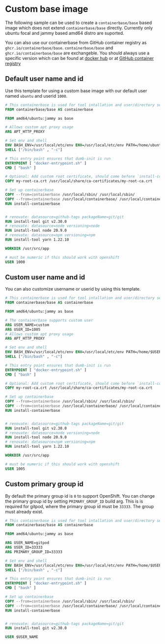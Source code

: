 # Custom base image

The following sample can be used to create a `containerbase/base` based image which does not extend `containerbase/base` directly.
Currently only ubuntu focal and jammy based amd64 distro are suported.

You can also use our containerbase from GitHub container registry as `ghcr.io/containerbase/base`.
`containerbase/base` and `ghcr.io/containerbase/base` are exchangeble.
You should always use a specific version which can be found at [docker hub](https://hub.docker.com/r/containerbase/base/tags) or at [GitHub container registry](ghcr.io/containerbase/base)

## Default user name and id

Use this template for using a custom base image with our default user named `ubuntu` and userid `1000`.

```dockerfile
# This containerbase is used for tool intallation and user/directory setup
FROM containerbase/base AS containerbase

FROM amd64/ubuntu:jammy as base

# Allows custom apt proxy usage
ARG APT_HTTP_PROXY

# Set env and shell
ENV BASH_ENV=/usr/local/etc/env ENV=/usr/local/etc/env PATH=/home/ubuntu/bin:$PATH
SHELL ["/bin/bash" , "-c"]

# This entry point ensures that dumb-init is run
ENTRYPOINT [ "docker-entrypoint.sh" ]
CMD [ "bash" ]

# Optional: Add custom root certificate, should come before `install-containerbase`
COPY my-root-ca.crt /usr/local/share/ca-certificates/my-root-ca.crt

# Set up containerbase
COPY --from=containerbase /usr/local/sbin/ /usr/local/sbin/
COPY --from=containerbase /usr/local/containerbase/ /usr/local/containerbase/
RUN install-containerbase


# renovate: datasource=github-tags packageName=git/git
RUN install-tool git v2.30.0
# renovate: datasource=node versioning=node
RUN install-tool node 20.9.0
# renovate: datasource=npm versioning=npm
RUN install-tool yarn 1.22.10

WORKDIR /usr/src/app

# must be numeric if this should work with openshift
USER 1000
```

## Custom user name and id

You can also customize username or userid by using this template.

```dockerfile
# This containerbase is used for tool intallation and user/directory setup
FROM containerbase/base AS containerbase

FROM amd64/ubuntu:jammy as base

# The containerbase supports custom user
ARG USER_NAME=custom
ARG USER_ID=1005
# Allows custom apt proxy usage
ARG APT_HTTP_PROXY

# Set env and shell
ENV BASH_ENV=/usr/local/etc/env ENV=/usr/local/etc/env PATH=/home/$USER_NAME/bin:$PATH
SHELL ["/bin/bash" , "-c"]

# This entry point ensures that dumb-init is run
ENTRYPOINT [ "docker-entrypoint.sh" ]
CMD [ "bash" ]

# Optional: Add custom root certificate, should come before `install-containerbase`
COPY my-root-ca.crt /usr/local/share/ca-certificates/my-root-ca.crt

# Set up containerbase
COPY --from=containerbase /usr/local/sbin/ /usr/local/sbin/
COPY --from=containerbase /usr/local/containerbase/ /usr/local/containerbase/
RUN install-containerbase


# renovate: datasource=github-tags packageName=git/git
RUN install-tool git v2.30.0
# renovate: datasource=node versioning=node
RUN install-tool node 20.9.0
# renovate: datasource=npm versioning=npm
RUN install-tool yarn 1.22.10

WORKDIR /usr/src/app

# must be numeric if this should work with openshift
USER 1005
```

## Custom primary group id

By default the primary group id is `0` to support OpenShift.
You can change the primary group id by setting `PRIMARY_GROUP_ID` build arg.
This is is required for gitpod, where the primary group id must be `33333`.
The group must already exist.

```dockerfile
# This containerbase is used for tool intallation and user/directory setup
FROM containerbase/base AS containerbase

FROM amd64/ubuntu:jammy as base

ARG USER_NAME=gitpod
ARG USER_ID=33333
ARG PRIMARY_GROUP_ID=33333

# Set env and shell
ENV BASH_ENV=/usr/local/etc/env ENV=/usr/local/etc/env PATH=/home/$USER_NAME/bin:$PATH
SHELL ["/bin/bash" , "-c"]

# This entry point ensures that dumb-init is run
ENTRYPOINT [ "docker-entrypoint.sh" ]
CMD [ "bash" ]

# Set up containerbase
COPY --from=containerbase /usr/local/sbin/ /usr/local/sbin/
COPY --from=containerbase /usr/local/containerbase/ /usr/local/containerbase/
RUN install-containerbase


# renovate: datasource=github-tags packageName=git/git
RUN install-tool git v2.30.0

USER $USER_NAME
```
